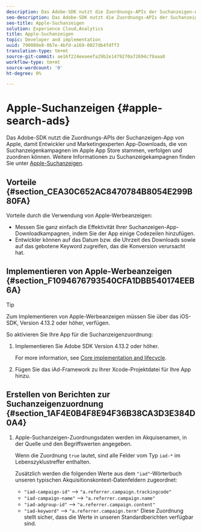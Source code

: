 ```yaml
---
description: Das Adobe-SDK nutzt die Zuordnungs-APIs der Suchanzeigen-App von Apple, damit Entwickler und Marketingexperten App-Downloads, die von Suchanzeigenkampagnen im Apple App Store stammen, verfolgen und zuordnen können.
seo-description: Das Adobe-SDK nutzt die Zuordnungs-APIs der Suchanzeigen-App von Apple, damit Entwickler und Marketingexperten App-Downloads, die von Suchanzeigenkampagnen im Apple App Store stammen, verfolgen und zuordnen können.
seo-title: Apple-Suchanzeigen
solution: Experience Cloud,Analytics
title: Apple-Suchanzeigen
topic: Developer and implementation
uuid: 790080e8-067e-4bfd-a169-0027db4fdff3
translation-type: tm+mt
source-git-commit: ae16f224eeaeefa29b2e1479270a72694c79aaa0
workflow-type: tm+mt
source-wordcount: '0'
ht-degree: 0%

---
```



# Apple-Suchanzeigen {#apple-search-ads}

Das Adobe-SDK nutzt die Zuordnungs-APIs der Suchanzeigen-App von Apple, damit Entwickler und Marketingexperten App-Downloads, die von Suchanzeigenkampagnen im Apple App Store stammen, verfolgen und zuordnen können. Weitere Informationen zu Suchanzeigekampagnen finden Sie unter [Apple-Suchanzeigen](https://searchads.apple.com/de/).

## Vorteile {#section_CEA30C652AC8470784B8054E299B80FA}

Vorteile durch die Verwendung von Apple-Werbeanzeigen:

* Messen Sie ganz einfach die Effektivität Ihrer Suchanzeigen-App-Downloadkampagnen, indem Sie der App einige Codezeilen hinzufügen.
* Entwickler können auf das Datum bzw. die Uhrzeit des Downloads sowie auf das gebotene Keyword zugreifen, das die Konversion verursacht hat.

## Implementieren von Apple-Werbeanzeigen {#section_F1094676793540CFA1DBB540174EEB6A}

>[!TIP]
>
>Zum Implementieren von Apple-Werbeanzeigen müssen Sie über das iOS-SDK, Version 4.13.2 oder höher, verfügen.

So aktivieren Sie Ihre App für die Suchanzeigenzuordnung:

1. Implementieren Sie Adobe SDK Version 4.13.2 oder höher.

   For more information, see [Core implementation and lifecycle](/help/ios/getting-started/dev-qs.md).

1. Fügen Sie das iAd-Framework zu Ihrer Xcode-Projektdatei für Ihre App hinzu.

## Erstellen von Berichten zur Suchanzeigenzuordnung {#section_1AF4E0B4F8E94F36B38CA3D3E384D0A4}

1. Apple-Suchanzeigen-Zuordnungsdaten werden im Akquisenamen, in der Quelle und den Begriffswerten angegeben.

   Wenn die Zuordnung `true` lautet, sind alle Felder vom Typ `iad-*` im Lebenszyklustreffer enthalten.

   Zusätzlich werden die folgenden Werte aus dem `"iad"`-Wörterbuch unseren typischen Akquisitionskontext-Datenfeldern zugeordnet:

   * `"iad-campaign-id"` --> `"a.referrer.campaign.trackingcode"`
   * `"iad-campaign-name"` --> `"a.referrer.campaign.name"`
   * `"iad-adgroup-id"` --> `"a.referrer.campaign.content"`
   * `"iad-keyword"` --> `"a.referrer.campaign.term"`
   Diese Zuordnung stellt sicher, dass die Werte in unseren Standardberichten verfügbar sind.
